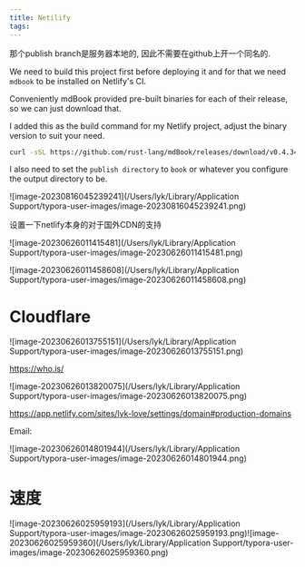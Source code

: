 ```yaml
---
title: Netilify
tags:
---
```








那个publish branch是服务器本地的, 因此不需要在github上开一个同名的.



We need to build this project first before deploying it and for that we need `mdbook` to be installed on Netlify's CI.

Conveniently mdBook provided pre-built binaries for each of their release, so we can just download that.

I added this as the build command for my Netlify project, adjust the binary version to suit your need.

```sh
curl -sSL https://github.com/rust-lang/mdBook/releases/download/v0.4.34/mdbook-v0.4.34-x86_64-unknown-linux-gnu.tar.gz | tar -xz && ./mdbook build
```

I also need to set the `publish directory` to `book` or whatever you configure the output directory to be.





![image-20230816045239241](/Users/lyk/Library/Application Support/typora-user-images/image-20230816045239241.png)





设置一下netlify本身的对于国外CDN的支持

![image-20230626011415481](/Users/lyk/Library/Application Support/typora-user-images/image-20230626011415481.png)















![image-20230626011458608](/Users/lyk/Library/Application Support/typora-user-images/image-20230626011458608.png)







# Cloudflare



![image-20230626013755151](/Users/lyk/Library/Application Support/typora-user-images/image-20230626013755151.png)





https://who.is/



![image-20230626013820075](/Users/lyk/Library/Application Support/typora-user-images/image-20230626013820075.png)







https://app.netlify.com/sites/lyk-love/settings/domain#production-domains





Email:

![image-20230626014801944](/Users/lyk/Library/Application Support/typora-user-images/image-20230626014801944.png)

# 速度

![image-20230626025959193](/Users/lyk/Library/Application Support/typora-user-images/image-20230626025959193.png)![image-20230626025959360](/Users/lyk/Library/Application Support/typora-user-images/image-20230626025959360.png)
